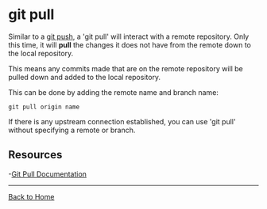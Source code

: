 # git pull

Similar to a [git push](./Push.md), a 'git pull' will interact with a remote repository. Only this time, it will **pull** the changes it does not have from the remote down to the local repository.

This means any commits made that are on the remote repository will be pulled down and added to the local repository.

This can be done by adding the remote name and branch name:
```
git pull origin name
```

If there is any upstream connection established, you can use 'git pull' without specifying a remote or branch.

## Resources

-[Git Pull Documentation](https://git-scm.com/docs/git-pull)

---

[Back to Home](..README.md)